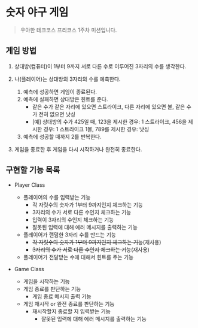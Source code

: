 # 숫자 야구 게임
> 우아한 테크코스 프리코스 1주차 미션입니다.

## 게임 방법
1. 상대방(컴퓨터)이 1부터 9까지 서로 다른 수로 이루어진 3자리의 수를 생각한다.

2. 나(플레이어)는 상대방의 3자리의 수를 예측한다.
    1. 예측에 성공하면 게임이 종료된다.
    2. 예측에 실패하면 상대방은 힌트를 준다.
        * 같은 수가 같은 자리에 있으면 스트라이크, 다른 자리에 있으면 볼, 같은 수가 전혀 없으면 낫싱
        * [예] 상대방의 수가 425일 때, 123을 제시한 경우: 1 스트라이크, 456을 제시한 경우: 1 스트라이크 1볼, 789를 제시한 경우: 낫싱
    3. 예측에 성공할 때까지 2를 반복한다.
    
3. 게임을 종료한 후 게임을 다시 시작하거나 완전히 종료한다.

## 구현할 기능 목록
* Player Class
    * 플레이어의 수를 입력받는 기능
        * 각 자릿수의 숫자가 1부터 9까지인지 체크하는 기능
        * 3자리의 수가 서로 다른 수인지 체크하는 기능
        * 입력이 3자리의 수인지 체크하는 기능
        * 잘못된 입력에 대해 에러 메시지를 출력하는 기능
    * 플레이어가 랜덤한 3자리 수를 만드는 기능
        * ~~각 자릿수의 숫자가 1부터 9까지인지 체크하는 기능~~(재사용)
        * ~~3자리의 수가 서로 다른 수인지 체크하는 기능~~(재사용)
    * 플레이어가 전달받는 수에 대해서 힌트를 주는 기능
    
* Game Class
    * 게임을 시작하는 기능
    * 게임 종료를 판단하는 기능
        * 게임 종료 메시지 출력 기능
    * 게임 재시작 or 완전 종료를 판단하는 기능
        * 재시작할지 종료할 지 입력받는 기능
            * 잘못된 입력에 대해 에러 메시지를 출력하는 기능